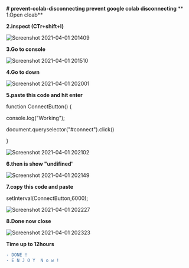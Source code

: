 
**# prevent-colab-disconnecting
prevent google colab disconnecting**
**
1.Open cloab**

**2.inspect (CTr+shift+l)**

![Screenshot 2021-04-01 201409](https://user-images.githubusercontent.com/67457538/113390832-1e7d7e00-93b0-11eb-8cd3-6deb418ff7b8.png)


**3.Go to console**

![Screenshot 2021-04-01 201510](https://user-images.githubusercontent.com/67457538/113390930-4b319580-93b0-11eb-874a-8126be45ad96.png)

**4.Go to down**

![Screenshot 2021-04-01 202001](https://user-images.githubusercontent.com/67457538/113390999-6a302780-93b0-11eb-84d0-aa67ec93f17d.png)

**5.paste this code and hit enter**

function ConnectButton() {

 console.log("Working");
 
 document.queryselector("#connect").click()
 
}

![Screenshot 2021-04-01 202102](https://user-images.githubusercontent.com/67457538/113391151-b2e7e080-93b0-11eb-964e-967f651e4167.png)

**6.then is show "undifined'**

![Screenshot 2021-04-01 202149](https://user-images.githubusercontent.com/67457538/113391211-cc892800-93b0-11eb-80ab-9296010d4831.png)

**7.copy this code and paste**

setInterval(ConnectButton,6000);

![Screenshot 2021-04-01 202227](https://user-images.githubusercontent.com/67457538/113391290-f17d9b00-93b0-11eb-8eb3-778c66f95438.png)

**8.Done now close**

![Screenshot 2021-04-01 202323](https://user-images.githubusercontent.com/67457538/113391369-1245f080-93b1-11eb-8037-f2fd50e84e2b.png)



**Time up to 12hours**


```diff 
- DONE !
- E N J O Y  N o w !
```






